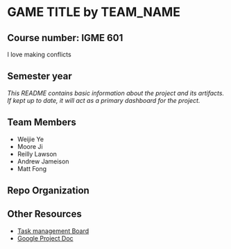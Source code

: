 # **GAME TITLE** by TEAM_NAME

## Course number: IGME 601





I love making conflicts




## Semester year

_This README contains basic information about the project and its artifacts. If kept up to date, it will act as a primary dashboard for the project._

## Team Members

-   Weijie Ye
-   Moore Ji
-   Reilly Lawson
-   Andrew Jameison
-   Matt Fong

## Repo Organization

## Other Resources

-   [Task management Board](TBD)
-   [Google Project Doc](TBD)
